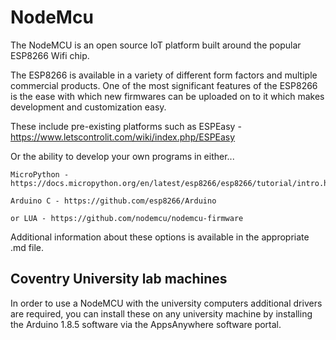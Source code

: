 # NodeMcu

The NodeMCU is an open source IoT platform built around the popular ESP8266 Wifi chip.


The ESP8266 is available in a variety of different form factors and multiple commercial products. One of the most significant features of the ESP8266 is the ease with which new firmwares can be uploaded on to it which makes development and customization easy.


These include pre-existing platforms such as ESPEasy - https://www.letscontrolit.com/wiki/index.php/ESPEasy

Or the ability to develop your own programs in either...

    MicroPython - https://docs.micropython.org/en/latest/esp8266/esp8266/tutorial/intro.html
    
    Arduino C - https://github.com/esp8266/Arduino
    
    or LUA - https://github.com/nodemcu/nodemcu-firmware


Additional information about these options is available in the appropriate .md file.

## Coventry University lab machines
In order to use a NodeMCU with the university computers additional drivers are required, you can install these on any university machine by installing the Arduino 1.8.5 software via the AppsAnywhere software portal.
